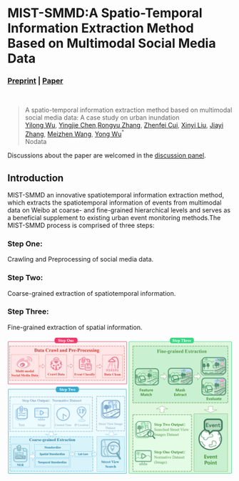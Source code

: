 # MIST-SMMD:A Spatio-Temporal Information Extraction Method Based on Multimodal Social Media Data
### [Preprint](https://www.preprints.org/manuscript/202305.1205/v2) | [Paper](https://www.mdpi.com/journal/ijgi)
<br/>

>A spatio-temporal information extraction method based on multimodal social media data: A case study on urban inundation  
>[Yilong Wu](https://github.com/uyoin),  [Yingjie Chen](https://github.com/FalleNSakura2002),[Rongyu Zhang](https://github.com/hz157), [Zhenfei Cui](http://geo.fjnu.edu.cn/main.htm), [Xinyi Liu](http://geo.fjnu.edu.cn/main.htm), [Jiayi Zhang](http://geo.fjnu.edu.cn/main.htm), [Meizhen Wang](http://dky.njnu.edu.cn/info/1213/3986.htm), [Yong Wu](http://geo.fjnu.edu.cn/3e/21/c4964a81441/page.htm)<sup>*</sup>  
> Nodata  

Discussions about the paper are welcomed in the [discussion panel](https://github.com/discussions).

## Introduction

MIST-SMMD an innovative spatiotemporal information extraction method, which extracts the spatiotemporal information of events from multimodal data on Weibo at coarse- and fine-grained hierarchical levels and serves as a beneficial supplement to existing urban event monitoring methods.The MIST-SMMD process is comprised of three steps:

### Step One:
  Crawling and Preprocessing of social media data.
### Step Two:
  Coarse-grained extraction of spatiotemporal information.
### Step Three:
  Fine-grained extraction of spatial information.

![Main Processes](img/mainprocess.png)

